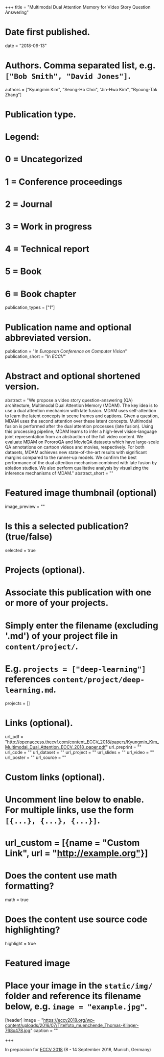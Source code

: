 +++
title = "Multimodal Dual Attention Memory for Video Story Question Answering"

# Date first published.
date = "2018-09-13"

# Authors. Comma separated list, e.g. `["Bob Smith", "David Jones"]`.
authors = ["Kyungmin Kim", "Seong-Ho Choi", "Jin-Hwa Kim", "Byoung-Tak Zhang"]

# Publication type.
# Legend:
# 0 = Uncategorized
# 1 = Conference proceedings
# 2 = Journal
# 3 = Work in progress
# 4 = Technical report
# 5 = Book
# 6 = Book chapter
publication_types = ["1"]

# Publication name and optional abbreviated version.
publication = "In *European Conference on Computer Vision*"
publication_short = "In *ECCV*"

# Abstract and optional shortened version.
abstract = "We propose a video story question-answering (QA) architecture, Multimodal Dual Attention Memory (MDAM). The key idea is to use a dual attention mechanism with late fusion. MDAM uses self-attention to learn the latent concepts in scene frames and captions. Given a question, MDAM uses the second attention over these latent concepts. Multimodal fusion is performed after the dual attention processes (late fusion). Using this processing pipeline, MDAM learns to infer a high-level vision-language joint representation from an abstraction of the full video content. We evaluate MDAM on PororoQA and MovieQA datasets which have large-scale QA annotations on cartoon videos and movies, respectively. For both datasets, MDAM achieves new state-of-the-art results with significant margins compared to the runner-up models. We confirm the best performance of the dual attention mechanism combined with late fusion by ablation studies. We also perform qualitative analysis by visualizing the inference mechanisms of MDAM."
abstract_short = ""

# Featured image thumbnail (optional)
image_preview = ""

# Is this a selected publication? (true/false)
selected = true

# Projects (optional).
#   Associate this publication with one or more of your projects.
#   Simply enter the filename (excluding '.md') of your project file in `content/project/`.
#   E.g. `projects = ["deep-learning"]` references `content/project/deep-learning.md`.
projects = []

# Links (optional).
url_pdf = "http://openaccess.thecvf.com/content_ECCV_2018/papers/Kyungmin_Kim_Multimodal_Dual_Attention_ECCV_2018_paper.pdf"
url_preprint = ""
url_code = ""
url_dataset = ""
url_project = ""
url_slides = ""
url_video = ""
url_poster = ""
url_source = ""

# Custom links (optional).
#   Uncomment line below to enable. For multiple links, use the form `[{...}, {...}, {...}]`.
# url_custom = [{name = "Custom Link", url = "http://example.org"}]

# Does the content use math formatting?
math = true

# Does the content use source code highlighting?
highlight = true

# Featured image
# Place your image in the `static/img/` folder and reference its filename below, e.g. `image = "example.jpg"`.
[header]
image = "https://eccv2018.org/wp-content/uploads/2016/07/Titelfoto_muenchende_Thomas-Klinger-768x478.jpg"
caption = ""

+++

In preparaion for [ECCV 2018](https://eccv2018.org) (8 - 14 September 2018, Munich, Germany)
